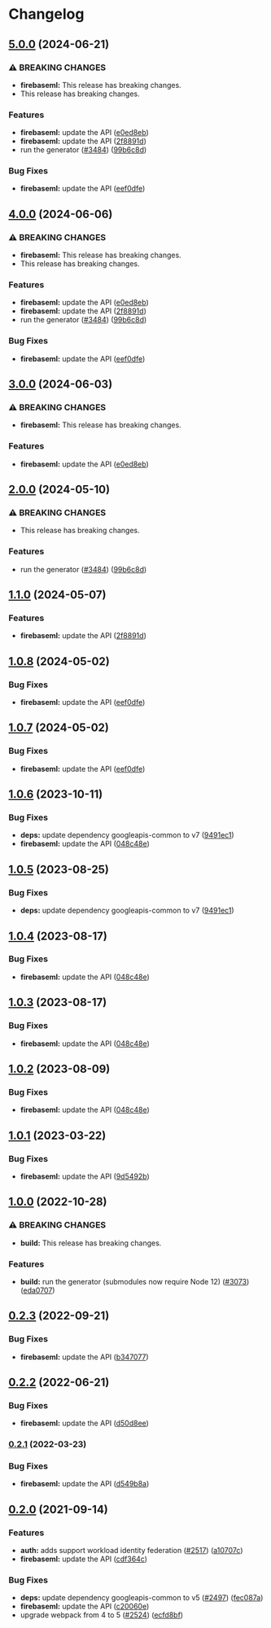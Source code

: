 # Changelog

## [5.0.0](https://github.com/googleapis/google-api-nodejs-client/compare/firebaseml-v4.0.0...firebaseml-v5.0.0) (2024-06-21)


### ⚠ BREAKING CHANGES

* **firebaseml:** This release has breaking changes.
* This release has breaking changes.

### Features

* **firebaseml:** update the API ([e0ed8eb](https://github.com/googleapis/google-api-nodejs-client/commit/e0ed8eb248ac6f96cf068f0e63b05c8905cb64f5))
* **firebaseml:** update the API ([2f8891d](https://github.com/googleapis/google-api-nodejs-client/commit/2f8891d80a8ec6484a0ae24092c79957a7367cc7))
* run the generator ([#3484](https://github.com/googleapis/google-api-nodejs-client/issues/3484)) ([99b6c8d](https://github.com/googleapis/google-api-nodejs-client/commit/99b6c8de5beb8447d177048a64a977ee39ee5ee6))


### Bug Fixes

* **firebaseml:** update the API ([eef0dfe](https://github.com/googleapis/google-api-nodejs-client/commit/eef0dfe82ab1c082959cdb168d9c8e438b98606b))

## [4.0.0](https://github.com/googleapis/google-api-nodejs-client/compare/firebaseml-v3.0.0...firebaseml-v4.0.0) (2024-06-06)


### ⚠ BREAKING CHANGES

* **firebaseml:** This release has breaking changes.
* This release has breaking changes.

### Features

* **firebaseml:** update the API ([e0ed8eb](https://github.com/googleapis/google-api-nodejs-client/commit/e0ed8eb248ac6f96cf068f0e63b05c8905cb64f5))
* **firebaseml:** update the API ([2f8891d](https://github.com/googleapis/google-api-nodejs-client/commit/2f8891d80a8ec6484a0ae24092c79957a7367cc7))
* run the generator ([#3484](https://github.com/googleapis/google-api-nodejs-client/issues/3484)) ([99b6c8d](https://github.com/googleapis/google-api-nodejs-client/commit/99b6c8de5beb8447d177048a64a977ee39ee5ee6))


### Bug Fixes

* **firebaseml:** update the API ([eef0dfe](https://github.com/googleapis/google-api-nodejs-client/commit/eef0dfe82ab1c082959cdb168d9c8e438b98606b))

## [3.0.0](https://github.com/googleapis/google-api-nodejs-client/compare/firebaseml-v2.0.0...firebaseml-v3.0.0) (2024-06-03)


### ⚠ BREAKING CHANGES

* **firebaseml:** This release has breaking changes.

### Features

* **firebaseml:** update the API ([e0ed8eb](https://github.com/googleapis/google-api-nodejs-client/commit/e0ed8eb248ac6f96cf068f0e63b05c8905cb64f5))

## [2.0.0](https://github.com/googleapis/google-api-nodejs-client/compare/firebaseml-v1.1.0...firebaseml-v2.0.0) (2024-05-10)


### ⚠ BREAKING CHANGES

* This release has breaking changes.

### Features

* run the generator ([#3484](https://github.com/googleapis/google-api-nodejs-client/issues/3484)) ([99b6c8d](https://github.com/googleapis/google-api-nodejs-client/commit/99b6c8de5beb8447d177048a64a977ee39ee5ee6))

## [1.1.0](https://github.com/googleapis/google-api-nodejs-client/compare/firebaseml-v1.0.8...firebaseml-v1.1.0) (2024-05-07)


### Features

* **firebaseml:** update the API ([2f8891d](https://github.com/googleapis/google-api-nodejs-client/commit/2f8891d80a8ec6484a0ae24092c79957a7367cc7))

## [1.0.8](https://github.com/googleapis/google-api-nodejs-client/compare/firebaseml-v1.0.7...firebaseml-v1.0.8) (2024-05-02)


### Bug Fixes

* **firebaseml:** update the API ([eef0dfe](https://github.com/googleapis/google-api-nodejs-client/commit/eef0dfe82ab1c082959cdb168d9c8e438b98606b))

## [1.0.7](https://github.com/googleapis/google-api-nodejs-client/compare/firebaseml-v1.0.6...firebaseml-v1.0.7) (2024-05-02)


### Bug Fixes

* **firebaseml:** update the API ([eef0dfe](https://github.com/googleapis/google-api-nodejs-client/commit/eef0dfe82ab1c082959cdb168d9c8e438b98606b))

## [1.0.6](https://github.com/googleapis/google-api-nodejs-client/compare/firebaseml-v1.0.5...firebaseml-v1.0.6) (2023-10-11)


### Bug Fixes

* **deps:** update dependency googleapis-common to v7 ([9491ec1](https://github.com/googleapis/google-api-nodejs-client/commit/9491ec1cdc3c413e7d73edcfcd59cf5c28a7c855))
* **firebaseml:** update the API ([048c48e](https://github.com/googleapis/google-api-nodejs-client/commit/048c48e88b7f9a8c0a36c488d37f55d233b420a4))

## [1.0.5](https://github.com/googleapis/google-api-nodejs-client/compare/firebaseml-v1.0.4...firebaseml-v1.0.5) (2023-08-25)


### Bug Fixes

* **deps:** update dependency googleapis-common to v7 ([9491ec1](https://github.com/googleapis/google-api-nodejs-client/commit/9491ec1cdc3c413e7d73edcfcd59cf5c28a7c855))

## [1.0.4](https://github.com/googleapis/google-api-nodejs-client/compare/firebaseml-v1.0.3...firebaseml-v1.0.4) (2023-08-17)


### Bug Fixes

* **firebaseml:** update the API ([048c48e](https://github.com/googleapis/google-api-nodejs-client/commit/048c48e88b7f9a8c0a36c488d37f55d233b420a4))

## [1.0.3](https://github.com/googleapis/google-api-nodejs-client/compare/firebaseml-v1.0.2...firebaseml-v1.0.3) (2023-08-17)


### Bug Fixes

* **firebaseml:** update the API ([048c48e](https://github.com/googleapis/google-api-nodejs-client/commit/048c48e88b7f9a8c0a36c488d37f55d233b420a4))

## [1.0.2](https://github.com/googleapis/google-api-nodejs-client/compare/firebaseml-v1.0.1...firebaseml-v1.0.2) (2023-08-09)


### Bug Fixes

* **firebaseml:** update the API ([048c48e](https://github.com/googleapis/google-api-nodejs-client/commit/048c48e88b7f9a8c0a36c488d37f55d233b420a4))

## [1.0.1](https://github.com/googleapis/google-api-nodejs-client/compare/firebaseml-v1.0.0...firebaseml-v1.0.1) (2023-03-22)


### Bug Fixes

* **firebaseml:** update the API ([9d5492b](https://github.com/googleapis/google-api-nodejs-client/commit/9d5492b20605f38c0dcd6850dcbcb47fa368d2ef))

## [1.0.0](https://github.com/googleapis/google-api-nodejs-client/compare/firebaseml-v0.2.3...firebaseml-v1.0.0) (2022-10-28)


### ⚠ BREAKING CHANGES

* **build:** This release has breaking changes.

### Features

* **build:** run the generator (submodules now require Node 12) ([#3073](https://github.com/googleapis/google-api-nodejs-client/issues/3073)) ([eda0707](https://github.com/googleapis/google-api-nodejs-client/commit/eda07079dadab46a80b6f9ede618f4f43030169e))

## [0.2.3](https://github.com/googleapis/google-api-nodejs-client/compare/firebaseml-v0.2.2...firebaseml-v0.2.3) (2022-09-21)


### Bug Fixes

* **firebaseml:** update the API ([b347077](https://github.com/googleapis/google-api-nodejs-client/commit/b3470778b2e7a7c0b4903aa94fd04a9e1995bcb8))

## [0.2.2](https://github.com/googleapis/google-api-nodejs-client/compare/firebaseml-v0.2.1...firebaseml-v0.2.2) (2022-06-21)


### Bug Fixes

* **firebaseml:** update the API ([d50d8ee](https://github.com/googleapis/google-api-nodejs-client/commit/d50d8eeac7ecc249e3ec8b0eb3f1e5a845768b73))

### [0.2.1](https://github.com/googleapis/google-api-nodejs-client/compare/firebaseml-v0.2.0...firebaseml-v0.2.1) (2022-03-23)


### Bug Fixes

* **firebaseml:** update the API ([d549b8a](https://github.com/googleapis/google-api-nodejs-client/commit/d549b8a6680d2c519add11d7802eb37245419e43))

## [0.2.0](https://www.github.com/googleapis/google-api-nodejs-client/compare/firebaseml-v0.1.0...firebaseml-v0.2.0) (2021-09-14)


### Features

* **auth:** adds support workload identity federation ([#2517](https://www.github.com/googleapis/google-api-nodejs-client/issues/2517)) ([a10707c](https://www.github.com/googleapis/google-api-nodejs-client/commit/a10707c477759e7c9ef6360a2fe800856fb600c1))
* **firebaseml:** update the API ([cdf364c](https://www.github.com/googleapis/google-api-nodejs-client/commit/cdf364c9bae6326b435a60f710916017e97347df))


### Bug Fixes

* **deps:** update dependency googleapis-common to v5 ([#2497](https://www.github.com/googleapis/google-api-nodejs-client/issues/2497)) ([fec087a](https://www.github.com/googleapis/google-api-nodejs-client/commit/fec087abcf3d994dd41c3ffa0a0c12b1f9f09dae))
* **firebaseml:** update the API ([c20060e](https://www.github.com/googleapis/google-api-nodejs-client/commit/c20060e9b3e9117ded16c1566d1dbaa00ad67b09))
* upgrade webpack from 4 to 5  ([#2524](https://www.github.com/googleapis/google-api-nodejs-client/issues/2524)) ([ecfd8bf](https://www.github.com/googleapis/google-api-nodejs-client/commit/ecfd8bfcd06e1beabff7ec9a8c4000222379eb8d))
